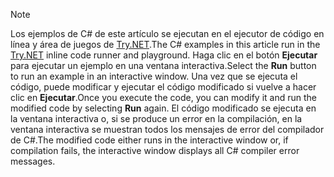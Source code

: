 
> [!NOTE]
> <span data-ttu-id="ad3e6-101">Los ejemplos de C# de este artículo se ejecutan en el ejecutor de código en línea y área de juegos de [Try.NET](https://try.dot.net).</span><span class="sxs-lookup"><span data-stu-id="ad3e6-101">The C# examples in this article run in the [Try.NET](https://try.dot.net) inline code runner and playground.</span></span> <span data-ttu-id="ad3e6-102">Haga clic en el botón **Ejecutar** para ejecutar un ejemplo en una ventana interactiva.</span><span class="sxs-lookup"><span data-stu-id="ad3e6-102">Select the **Run** button to run an example in an interactive window.</span></span> <span data-ttu-id="ad3e6-103">Una vez que se ejecuta el código, puede modificar y ejecutar el código modificado si vuelve a hacer clic en **Ejecutar**.</span><span class="sxs-lookup"><span data-stu-id="ad3e6-103">Once you execute the code, you can modify it and run the modified code by selecting **Run** again.</span></span> <span data-ttu-id="ad3e6-104">El código modificado se ejecuta en la ventana interactiva o, si se produce un error en la compilación, en la ventana interactiva se muestran todos los mensajes de error del compilador de C#.</span><span class="sxs-lookup"><span data-stu-id="ad3e6-104">The modified code either runs in the interactive window or, if compilation fails, the interactive window displays all C# compiler error messages.</span></span>  
